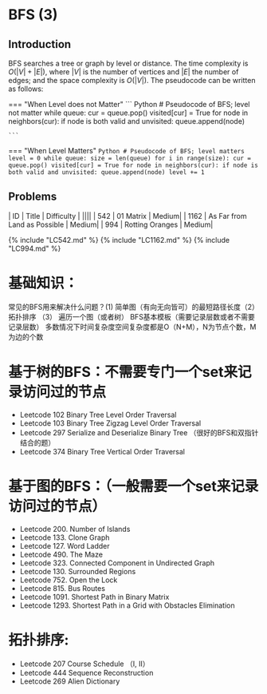# BFS (3)

## Introduction
BFS searches a tree or graph by level or distance. The time complexity is $O(|V| + |E|)$, where $|V|$ is the number of vertices and $|E|$ the number of edges; and the space complexity is $O(|V|)$. The pseudocode can be written as follows:

=== "When Level does not Matter"
    ``` Python
        # Pseudocode of BFS; level not matter
        while queue:
            cur = queue.pop()
            visited[cur] = True
            for node in neighbors(cur):
                if node is both valid and unvisited:
                    queue.append(node)

    ```
=== "When Level Matters"
    ``` Python
        # Pseudocode of BFS; level matters
        level = 0
        while queue:
            size = len(queue)
            for i in range(size):
                cur = queue.pop()
                visited[cur] = True
                for node in neighbors(cur):
                    if node is both valid and unvisited:
                        queue.append(node)
        level += 1
    ```

## Problems
| ID   | Title | Difficulty |
||||
| 542   | 01 Matrix | Medium|
| 1162  | As Far from Land as Possible | Medium|
| 994  | Rotting Oranges | Medium|


{% include "LC542.md" %}
{% include "LC1162.md" %}
{% include "LC994.md" %}


# 基础知识：

常见的BFS用来解决什么问题？(1) 简单图（有向无向皆可）的最短路径长度（2）拓扑排序 （3） 遍历一个图（或者树）
BFS基本模板（需要记录层数或者不需要记录层数）
多数情况下时间复杂度空间复杂度都是O（N+M），N为节点个数，M为边的个数

# 基于树的BFS：不需要专门一个set来记录访问过的节点

- Leetcode 102 Binary Tree Level Order Traversal
- Leetcode 103 Binary Tree Zigzag Level Order Traversal
- Leetcode 297 Serialize and Deserialize Binary Tree （很好的BFS和双指针结合的题）
- Leetcode 374 Binary Tree Vertical Order Traversal

# 基于图的BFS：（一般需要一个set来记录访问过的节点）

- Leetcode 200. Number of Islands
- Leetcode 133. Clone Graph
- Leetcode 127. Word Ladder
- Leetcode 490. The Maze
- Leetcode 323. Connected Component in Undirected Graph
- Leetcode 130. Surrounded Regions
- Leetcode 752. Open the Lock
- Leetcode 815. Bus Routes
- Leetcode 1091. Shortest Path in Binary Matrix
- Leetcode 1293. Shortest Path in a Grid with Obstacles Elimination

# 拓扑排序:

- Leetcode 207 Course Schedule （I, II）
- Leetcode 444 Sequence Reconstruction
- Leetcode 269 Alien Dictionary